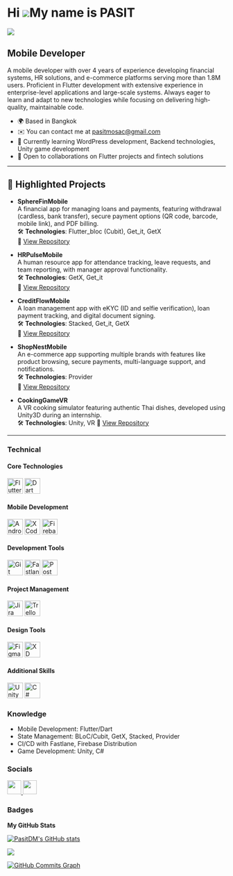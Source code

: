 # Hi ![](https://user-images.githubusercontent.com/18350557/176309783-0785949b-9127-417c-8b55-ab5a4333674e.gif)My name is PASIT
![](https://komarev.com/ghpvc/?username=PasitDM&color=0891b2&style=flat-square)

## Mobile Developer
A mobile developer with over 4 years of experience developing financial systems, HR solutions, and e-commerce platforms serving more than 1.8M users. Proficient in Flutter development with extensive experience in enterprise-level applications and large-scale systems. Always eager to learn and adapt to new technologies while focusing on delivering high-quality, maintainable code.

* 🌍  Based in Bangkok
* ✉️  You can contact me at [pasitmosac@gmail.com](mailto:pasitmosac@gmail.com)
* 🧠  Currently learning WordPress development, Backend technologies, Unity game development
* 🤝  Open to collaborations on Flutter projects and fintech solutions

---
## 📂 Highlighted Projects

- **SphereFinMobile**  
  A financial app for managing loans and payments, featuring withdrawal (cardless, bank transfer), secure payment options (QR code, barcode, mobile link), and PDF billing.  
  🛠️ **Technologies**: Flutter_bloc (Cubit), Get_it, GetX  
  🔗 [View Repository](#)

- **HRPulseMobile**  
  A human resource app for attendance tracking, leave requests, and team reporting, with manager approval functionality.  
  🛠️ **Technologies**: GetX, Get_it  
  🔗 [View Repository](#)

- **CreditFlowMobile**  
  A loan management app with eKYC (ID and selfie verification), loan payment tracking, and digital document signing.  
  🛠️ **Technologies**: Stacked, Get_it, GetX  
  🔗 [View Repository](#)

- **ShopNestMobile**  
  An e-commerce app supporting multiple brands with features like product browsing, secure payments, multi-language support, and notifications.  
  🛠️ **Technologies**: Provider  
  🔗 [View Repository](#)

- **CookingGameVR**  
  A VR cooking simulator featuring authentic Thai dishes, developed using Unity3D during an internship.  
  🛠️ **Technologies**: Unity, VR
  🔗 [View Repository](#)
---


### Technical

#### Core Technologies
<p align="left">
  <a href="https://flutter.dev/" target="_blank" rel="noreferrer"><img src="https://cdn.simpleicons.org/flutter" width="36" height="36" alt="Flutter"/></a>
  <a href="https://dart.dev/" target="_blank" rel="noreferrer"><img src="https://cdn.simpleicons.org/dart" width="36" height="36" alt="Dart"/></a>
</p>

#### Mobile Development
<p align="left">
  <a href="https://developer.android.com" target="_blank" rel="noreferrer"><img src="https://cdn.simpleicons.org/androidstudio" width="36" height="36" alt="Android Studio"/></a>
  <a href="https://www.xcode.com/" target="_blank" rel="noreferrer"><img src="https://cdn.simpleicons.org/xcode" width="36" height="36" alt="XCode"/></a>
  <a href="https://firebase.google.com/" target="_blank" rel="noreferrer"><img src="https://cdn.simpleicons.org/firebase" width="36" height="36" alt="Firebase"/></a>
</p>

#### Development Tools
<p align="left">
  <a href="https://git-scm.com/" target="_blank" rel="noreferrer"><img src="https://cdn.simpleicons.org/git" width="36" height="36" alt="Git"/></a>
  <a href="https://fastlane.tools/" target="_blank" rel="noreferrer"><img src="https://cdn.simpleicons.org/fastlane" width="36" height="36" alt="Fastlane"/></a>
  <a href="https://www.postman.com/" target="_blank" rel="noreferrer"><img src="https://cdn.simpleicons.org/postman" width="36" height="36" alt="Postman"/></a>
</p>

#### Project Management
<p align="left">
  <a href="https://www.atlassian.com/software/jira" target="_blank" rel="noreferrer"><img src="https://cdn.simpleicons.org/jira" width="36" height="36" alt="Jira"/></a>
  <a href="https://trello.com" target="_blank" rel="noreferrer"><img src="https://cdn.simpleicons.org/trello" width="36" height="36" alt="Trello"/></a>
</p>

#### Design Tools
<p align="left">
  <a href="https://www.figma.com/" target="_blank" rel="noreferrer"><img src="https://raw.githubusercontent.com/danielcranney/readme-generator/main/public/icons/skills/figma-colored.svg" width="36" height="36" alt="Figma" /></a>
  <a href="https://www.adobe.com/uk/products/xd.html" target="_blank" rel="noreferrer"><img src="https://raw.githubusercontent.com/danielcranney/readme-generator/main/public/icons/skills/xd-colored.svg" width="36" height="36" alt="XD" /></a>
</p>

#### Additional Skills
<p align="left">
  <a href="https://unity.com/" target="_blank" rel="noreferrer"><img src="https://cdn.simpleicons.org/unity/white" width="36" height="36" alt="Unity"/></a>
  <a href="https://docs.microsoft.com/en-us/dotnet/csharp/" target="_blank" rel="noreferrer"><img src="https://raw.githubusercontent.com/danielcranney/readme-generator/main/public/icons/skills/csharp-colored.svg" width="36" height="36" alt="C#" /></a>
</p>

### Knowledge
- Mobile Development: Flutter/Dart
- State Management: BLoC/Cubit, GetX, Stacked, Provider
- CI/CD with Fastlane, Firebase Distribution
- Game Development: Unity, C#


### Socials

<p align="left"> 
  <a href="https://www.github.com/PasitDM" target="_blank" rel="noreferrer"> <picture> <source media="(prefers-color-scheme: dark)" srcset="https://raw.githubusercontent.com/danielcranney/readme-generator/main/public/icons/socials/github-dark.svg" /> <source media="(prefers-color-scheme: light)" srcset="https://raw.githubusercontent.com/danielcranney/readme-generator/main/public/icons/socials/github.svg" /> <img src="https://raw.githubusercontent.com/danielcranney/readme-generator/main/public/icons/socials/github.svg" width="32" height="32" /> </picture> </a> 
  <a href="https://www.linkedin.com/in/pasitdm" target="_blank" rel="noreferrer"> <picture> <source media="(prefers-color-scheme: dark)" srcset="https://raw.githubusercontent.com/danielcranney/readme-generator/main/public/icons/socials/linkedin-dark.svg" /> <source media="(prefers-color-scheme: light)" srcset="https://raw.githubusercontent.com/danielcranney/readme-generator/main/public/icons/socials/linkedin.svg" /> <img src="https://raw.githubusercontent.com/danielcranney/readme-generator/main/public/icons/socials/linkedin.svg" width="32" height="32" /> </picture> </a>
</p>

### Badges

<b>My GitHub Stats</b>

<a href="http://www.github.com/PasitDM"><img src="https://github-readme-stats.vercel.app/api?username=PasitDM&show_icons=true&hide=&count_private=true&title_color=0891b2&text_color=ffffff&icon_color=0891b2&bg_color=1c1917&hide_border=true&show_icons=true" alt="PasitDM's GitHub stats" /></a>

<a href="http://www.github.com/PasitDM"><img src="https://github-readme-streak-stats.herokuapp.com/?user=PasitDM&stroke=ffffff&background=1c1917&ring=0891b2&fire=0891b2&currStreakNum=ffffff&currStreakLabel=0891b2&sideNums=ffffff&sideLabels=ffffff&dates=ffffff&hide_border=true" /></a>

<a href="http://www.github.com/PasitDM"><img src="https://github-readme-activity-graph.vercel.app/graph?username=PasitDM&bg_color=1c1917&color=ffffff&line=0891b2&point=ffffff&area_color=1c1917&area=true&hide_border=true&custom_title=GitHub%20Commits%20Graph" alt="GitHub Commits Graph" /></a>
